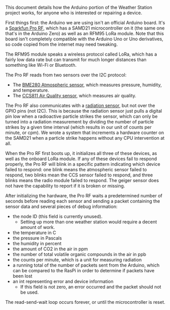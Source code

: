 This document details how the Arduino portion of the Weather Station project works, for anyone who is interested or repairing a device.

First things first: the Arduino we are using isn't an official Arduino board.  It's a [Sparkfun Pro RF](https://www.sparkfun.com/products/14916), which has a SAMD21 microcontroller on it (the same one that's in the Arduino Zero) as well as an RFM95 LoRa module.  Note that this board isn't completely compatible with the Arduino Uno or Uno derivatives, so code copied from the internet may need tweaking.

The RFM95 module speaks a wireless protocol called LoRa, which has a fairly low data rate but can transmit for much longer distances than something like Wi-Fi or Bluetooth.

The Pro RF reads from two sensors over the I2C protocol:
 - The [BME280 Atmospheric sensor](https://www.sparkfun.com/products/13676), which measures pressure, humidity, and temperature.
 - The [CCS811 Air Quality sensor](https://www.sparkfun.com/products/14193), which measures air quality.

The Pro RF also communicates with a [radiation sensor](https://www.sparkfun.com/products/14209), but not over the GPIO pins (not I2C).  This is because the radiation sensor just pulls a digital pin low when a radioactive particle strikes the sensor, which can only be turned into a radiation measurement by dividing the number of particle strikes by a given time interval (which results in our unit of counts per minute, or cpm).  We wrote a system that increments a hardware counter on the SAMD21 when a particle strike happens without any CPU intervention at all.

When the Pro RF first boots up, it initializes all three of these devices, as well as the onboard LoRa module.  If any of these devices fail to respond properly, the Pro RF will blink in a specific pattern indicating which device failed to respond: one blink means the atmospheric sensor failed to respond, two blinks mean the CCS sensor failed to respond, and three blinks means the radio module failed to respond.  The geiger sensor does not have the capability to report if it is broken or missing.

After initializing the hardware, the Pro RF waits a predetermined number of seconds before reading each sensor and sending a packet containing the sensor data and several pieces of debug information:
 - the node ID (this field is currently unused).
   - Setting up more than one weather station would require a decent amount of work. 
 - the temperature in C
 - the pressure in Pascals
 - the humidity in percent
 - the amount of CO2 in the air in ppm
 - the number of total volatile organic compounds in the air in ppb
 - the counts per minute, which is a unit for measuring radiation
 - a running total of the number of packets sent from the Arduino, which can be compared to the RasPi in order to determine if packets have been lost
 - an int representing error and device information
   - If this field is not zero, an error occurred and the packet should not be used.

The read-send-wait loop occurs forever, or until the microcontroller is reset.
